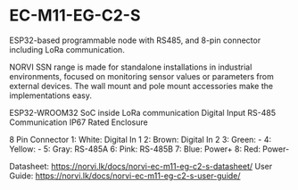 # EC-M11-EG-C2-S
 ESP32-based programmable node with RS485, and 8-pin connector including LoRa communication.

NORVI SSN range is made for standalone installations in industrial environments, focused on monitoring sensor values or parameters from external devices. 
The wall mount and pole mount accessories make the implementations easy.

ESP32-WROOM32 SoC inside
LoRa communication
Digital Input
RS-485 Communication
IP67 Rated Enclosure

8 Pin Connector
1:   White:   Digital In 1
2:   Brown:   Digital In 2
3:   Green:   -
4:   Yellow:  -
5:   Gray:    RS-485A
6:   Pink:    RS-485B
7:   Blue:    Power+
8:   Red:     Power-

Datasheet:   https://norvi.lk/docs/norvi-ec-m11-eg-c2-s-datasheet/
User Guide:  https://norvi.lk/docs/norvi-ec-m11-eg-c2-s-user-guide/

